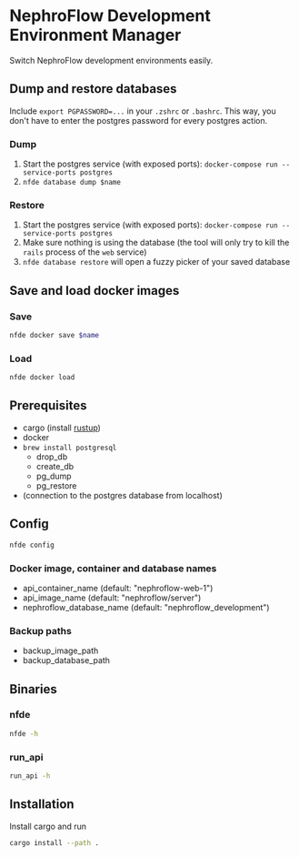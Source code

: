 # NephroFlow Development Environment Manager

Switch NephroFlow development environments easily.

## Dump and restore databases

Include `export PGPASSWORD=...` in your `.zshrc` or `.bashrc`. This way,
you don't have to enter the postgres password for every postgres action.

### Dump

1. Start the postgres service (with exposed ports): `docker-compose run --service-ports postgres`
2. `nfde database dump $name`

### Restore

1. Start the postgres service (with exposed ports): `docker-compose run --service-ports postgres`
2. Make sure nothing is using the database (the tool will only try to kill
   the `rails` process of the `web` service)
3. `nfde database restore` will open a fuzzy picker of your saved database

## Save and load docker images

### Save

```bash
nfde docker save $name
```

### Load

```bash
nfde docker load
```

## Prerequisites

- cargo (install [rustup](https://www.rust-lang.org/tools/install))
- docker
- `brew install postgresql`
  - drop_db
  - create_db
  - pg_dump
  - pg_restore
- (connection to the postgres database from localhost)

## Config

```bash
nfde config
```

### Docker image, container and database names

- api_container_name (default: "nephroflow-web-1")
- api_image_name (default: "nephroflow/server")
- nephroflow_database_name (default: "nephroflow_development")

### Backup paths

- backup_image_path
- backup_database_path

## Binaries

### nfde

```bash
nfde -h
```

### run_api

```bash
run_api -h
```

## Installation

Install cargo and run

```bash
cargo install --path .
```
